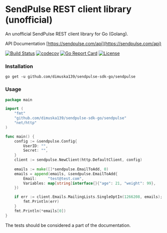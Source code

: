 # SendPulse REST client library (unofficial)
An unofficial SendPulse REST client library for Go (Golang).

API Documentation [https://sendpulse.com/api](https://sendpulse.com/api)

[![Build Status](https://travis-ci.org/dimuska139/sendpulse-sdk-go.svg?branch=master)](https://travis-ci.org/dimuska139/sendpulse-sdk-go)
[![codecov](https://codecov.io/gh/dimuska139/sendpulse-sdk-go/branch/master/graph/badge.svg)](https://codecov.io/gh/dimuska139/sendpulse-sdk-go)
[![Go Report Card](https://goreportcard.com/badge/github.com/dimuska139/sendpulse-sdk-go)](https://goreportcard.com/report/github.com/dimuska139/sendpulse-sdk-go)
[![License](https://img.shields.io/github/license/mashape/apistatus.svg)](https://github.com/dimuska139/sendpulse-sdk-go/blob/master/LICENSE)

### Installation

```shell
go get -u github.com/dimuska139/sendpulse-sdk-go/sendpulse
```

### Usage
```go
package main

import (
	"fmt"
	"github.com/dimuska139/sendpulse-sdk-go/sendpulse"
	"net/http"
)

func main() {
	config := &sendpulse.Config{
		UserID: "",
		Secret: "",
	}
	client := sendpulse.NewClient(http.DefaultClient, config)
	
	emails := make([]*sendpulse.EmailToAdd, 0)
	emails = append(emails, &sendpulse.EmailToAdd{
		Email:     "test@test.com",
		Variables: map[string]interface{}{"age": 21, "weight": 99},
	})

	if err := client.Emails.MailingLists.SingleOptIn(1266208, emails); err != nil {
		fmt.Println(err)
	}
	fmt.Println(*emails[0])
}
```

The tests should be considered a part of the documentation.
